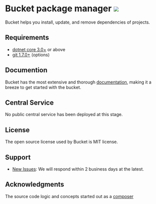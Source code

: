 # Bucket package manager ![](https://github.com/getbucket/bucket/workflows/bucket/badge.svg)

Bucket helps you install, update, and remove dependencies of projects.

## Requirements

- [dotnet core 3.0+](https://dotnet.microsoft.com/download) or above
- [git 1.7.0+](https://git-scm.com/) (options)

## Documention

Bucket has the most extensive and thorough [documentation](https://github.com/getbucket/bucket/wiki), making it a breeze to get started with the bucket.

## Central Service

No public central service has been deployed at this stage.

## License

The open source license used by Bucket is MIT license. 

## Support

- [New Issues](https://github.com/getbucket/bucket/issues): We will respond within 2 business days at the latest.

## Acknowledgments

The source code logic and concepts started out as a [composer](https://github.com/composer/composer)
